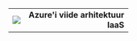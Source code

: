 <table style="width:100%">
<tr>
<td>
<img src="./media/guidance-pnp-include/pnp-logo.png"/>
</td>
<td style="text-align:right"><b>Azure'i viide arhitektuur<br/>IaaS</b></td>
</tr>
</table>